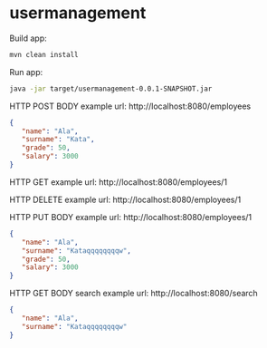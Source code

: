 # usermanagement
 Build app:
 ```bash
mvn clean install
 ```
Run app:

 ```bash
java -jar target/usermanagement-0.0.1-SNAPSHOT.jar
 ```
 
 HTTP POST BODY example url: http://localhost:8080/employees
 
 ```json
{
    "name": "Ala",
    "surname": "Kata",
    "grade": 50,
    "salary": 3000
}
 ```
 
HTTP GET example url: http://localhost:8080/employees/1

HTTP DELETE example url: http://localhost:8080/employees/1

HTTP PUT BODY example url: http://localhost:8080/employees/1
 
 ```json
{
    "name": "Ala",
    "surname": "Kataqqqqqqqqw",
    "grade": 50,
    "salary": 3000
}
 ```

HTTP GET BODY  search example url: http://localhost:8080/search

 ```json
{
    "name": "Ala",
    "surname": "Kataqqqqqqqqw"
}
 ```

